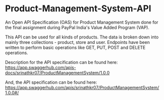 # Product-Management-System-API
An Open API Specification (OAS) for Product Management System done for the final assignment during PayPal India's Value Added Program (VAP).

This API can be used for all kinds of products. The data is broken down into mainly three collections - product, store and user. Endpoints have been written to perform basic operations like GET, PUT, POST and DELETE operations.

Description for the API specification can be found here: 
https://app.swaggerhub.com/apis-docs/srinathkr07/ProductManagementSystem/1.0.0

And, the API specification can be found here: 
https://app.swaggerhub.com/apis/srinathkr07/ProductManagementSystem/1.0.0#/
